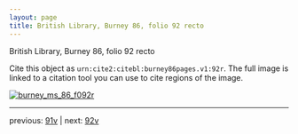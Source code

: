 ```yaml
---
layout: page
title: British Library, Burney 86, folio 92 recto
---
```


British Library, Burney 86, folio 92 recto

Cite this object as `urn:cite2:citebl:burney86pages.v1:92r`.  The full image is linked to a citation tool you can use to cite regions of the image.

[![burney_ms_86_f092r](http://www.homermultitext.org/iipsrv?IIIF=/project/homer/pyramidal/deepzoom/citebl/burney86imgs/v1/burney_ms_86_f092r.tif/full/800,/0/default.jpg)](http://www.homermultitext.org/ict2/?urn=urn:cite2:citebl:burney86imgs.v1:burney_ms_86_f092r) 

---

previous:  [91v](../91v/) | next: [92v](../92v/)